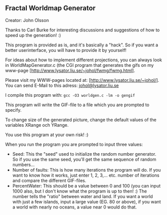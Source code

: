 ## Fractal Worldmap Generator

Creator: John Olsson

Thanks to Carl Burke for interesting discussions and suggestions of how to speed up the generation! :)

This program is provided as is, and it's basically a "hack". So if you want a better userinterface, you will have to provide it by yourself!

For ideas about how to implement different projections, you can always look in WorldMapGenerator.c (the CGI program that generates the gifs on my www-page [http://www.lysator.liu.se/~johol/fwmg/fwmg.html].

Please visit my WWW-pages located at: [http://www.lysator.liu.se/~johol/]. You can send E-Mail to this adress: johol@lysator.liu.se

I compile this program with: ```gcc -O3 worldgen.c -lm -o gengif```

This program will write the GIF-file to a file which you are prompted to specify.

To change size of the generated picture, change the default values of the variables XRange och YRange.

You use this program at your own risk! :)

When you run the program you are prompted to input three values:

* Seed: This the "seed" used to initialize the random number generator. So if you use the same seed, you'll get the same sequence of random numbers...
* Number of faults: This is how many iterations the program will do. If you want to know how it works, just enter 1, 2, 3,... etc. number of iterations and compare the different GIF-files.
* PercentWater: This should be a value between 0 and 100 (you can input 1000 also, but I don't know what the program is up to then! :) The number tells the "ratio" between water and land. If you want a world with just a few islands, input a large value (EG. 80 or above), if you want a world with nearly no oceans, a value near 0 would do that.